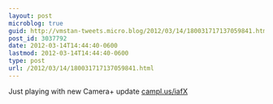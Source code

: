 ```yaml
---
layout: post
microblog: true
guid: http://vmstan-tweets.micro.blog/2012/03/14/180031717137059841.html
post_id: 3037792
date: 2012-03-14T14:44:40-0600
lastmod: 2012-03-14T14:44:40-0600
type: post
url: /2012/03/14/180031717137059841.html
---
```

Just playing with new Camera+ update <a href="http://campl.us/iafX">campl.us/iafX</a>
